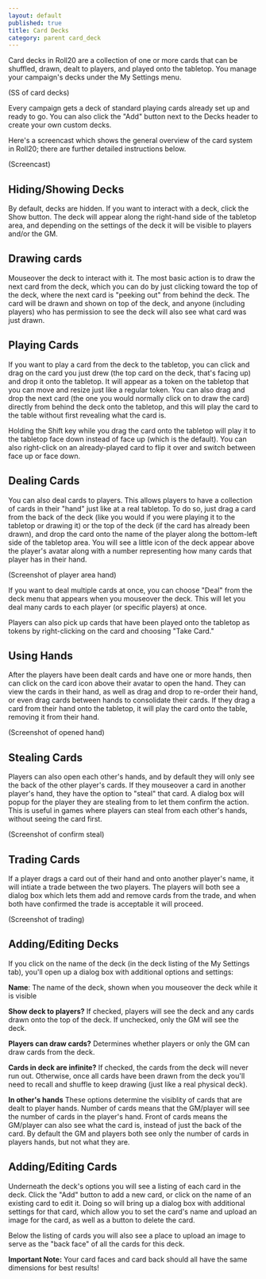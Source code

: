 ```yaml
---
layout: default
published: true
title: Card Decks
category: parent card_deck
---
```


Card decks in Roll20 are a collection of one or more cards that can be shuffled, drawn, dealt to players, and played onto the tabletop. You manage your campaign's decks under the My Settings menu.

(SS of card decks)

Every campaign gets a deck of standard playing cards already set up and ready to go. You can also click the "Add" button next to the Decks header to create your own custom decks.

Here's a screencast which shows the general overview of the card system in Roll20; there are further detailed instructions below.

(Screencast)

## Hiding/Showing Decks

By default, decks are hidden. If you want to interact with a deck, click the Show button. The deck will appear along the right-hand side of the tabletop area, and depending on the settings of the deck it will be visible to players and/or the GM. 

## Drawing cards

Mouseover the deck to interact with it. The most basic action is to draw the next card from the deck, which you can do by just clicking toward the top of the deck, where the next card is "peeking out" from behind the deck. The card will be drawn and shown on top of the deck, and anyone (including players) who has permission to see the deck will also see what card was just drawn.

## Playing Cards

If you want to play a card from the deck to the tabletop, you can click and drag on the card you just drew (the top card on the deck, that's facing up) and drop it onto the tabletop. It will appear as a token on the tabletop that you can move and resize just like a regular token. You can also drag and drop the next card (the one you would normally click on to draw the card) directly from behind the deck onto the tabletop, and this will play the card to the table without first revealing what the card is. 

Holding the Shift key while you drag the card onto the tabletop will play it to the tabletop face down instead of face up (which is the default). You can also right-click on an already-played card to flip it over and switch between face up or face down.

## Dealing Cards

You can also deal cards to players. This allows players to have a collection of cards in their "hand" just like at a real tabletop. To do so, just drag a card from the back of the deck (like you would if you were playing it to the tabletop or drawing it) or the top of the deck (if the card has already been drawn), and drop the card onto the name of the player along the bottom-left side of the tabletop area. You will see a little icon of the deck appear above the player's avatar along with a number representing how many cards that player has in their hand.

(Screenshot of player area hand)

If you want to deal multiple cards at once, you can choose "Deal" from the deck menu that appears when you mouseover the deck. This will let you deal many cards to each player (or specific players) at once.

Players can also pick up cards that have been played onto the tabletop as tokens by right-clicking on the card and choosing "Take Card."

## Using Hands

After the players have been dealt cards and have one or more hands, then can click on the card icon above their avatar to open the hand. They can view the cards in their hand, as well as drag and drop to re-order their hand, or even drag cards between hands to consolidate their cards. If they drag a card from their hand onto the tabletop, it will play the card onto the table, removing it from their hand.

(Screenshot of opened hand)

## Stealing Cards

Players can also open each other's hands, and by default they will only see the back of the other player's cards. If they mouseover a card in another player's hand, they have the option to "steal" that card. A dialog box will popup for the player they are stealing from to let them confirm the action. This is useful in games where players can steal from each other's hands, without seeing the card first.

(Screenshot of confirm steal)

## Trading Cards

If a player drags a card out of their hand and onto another player's name, it will intiate a trade between the two players. The players will both see a dialog box which lets them add and remove cards from the trade, and when both have confirmed the trade is acceptable it will proceed.

(Screenshot of trading)

## Adding/Editing Decks

If you click on the name of the deck (in the deck listing of the My Settings tab), you'll open up a dialog box with additional options and settings:

**Name**: The name of the deck, shown when you mouseover the deck while it is visible

**Show deck to players?** If checked, players will see the deck and any cards drawn onto the top of the deck. If unchecked, only the GM will see the deck.

**Players can draw cards?** Determines whether players or only the GM can draw cards from the deck.

**Cards in deck are infinite?** If checked, the cards from the deck will never run out. Otherwise, once all cards have been drawn from the deck you'll need to recall and shuffle to keep drawing (just like a real physical deck).

**In other's hands** These options determine the visiblity of cards that are dealt to player hands. Number of cards means that the GM/player will see the number of cards in the player's hand. Front of cards means the GM/player can also see what the card is, instead of just the back of the card. By default the GM and players both see only the number of cards in players hands, but not what they are.

## Adding/Editing Cards

Underneath the deck's options you will see a listing of each card in the deck. Click the "Add" button to add a new card, or click on the name of an existing card to edit it. Doing so will bring up a dialog box with additional settings for that card, which allow you to set the card's name and upload an image for the card, as well as a button to delete the card.

Below the listing of cards you will also see a place to upload an image to serve as the "back face" of all the cards for this deck.

**Important Note:** Your card faces and card back should all have the same dimensions for best results!

